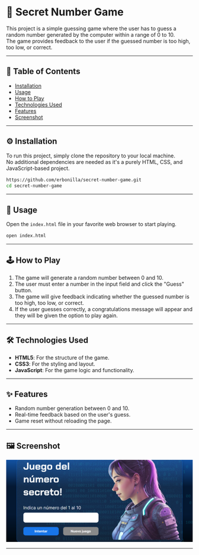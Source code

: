 # 🎯 Secret Number Game

This project is a simple guessing game where the user has to guess a random number generated by the computer within a range of 0 to 10.  
The game provides feedback to the user if the guessed number is too high, too low, or correct.

---

## 📑 Table of Contents

- [Installation](#installation)  
- [Usage](#usage)  
- [How to Play](#how-to-play)  
- [Technologies Used](#technologies-used)  
- [Features](#features)  
- [Screenshot](#screenshot)  

---

## ⚙️ Installation

To run this project, simply clone the repository to your local machine.  
No additional dependencies are needed as it's a purely HTML, CSS, and JavaScript-based project.

```bash
https://github.com/erbonilla/secret-number-game.git
cd secret-number-game
```

---

## 🚀 Usage

Open the `index.html` file in your favorite web browser to start playing.

```bash
open index.html
```

---

## 🕹️ How to Play

1. The game will generate a random number between 0 and 10.  
2. The user must enter a number in the input field and click the "Guess" button.  
3. The game will give feedback indicating whether the guessed number is too high, too low, or correct.  
4. If the user guesses correctly, a congratulations message will appear and they will be given the option to play again.  

---

## 🛠️ Technologies Used

- **HTML5**: For the structure of the game.  
- **CSS3**: For the styling and layout.  
- **JavaScript**: For the game logic and functionality.  

---

## ✨ Features

- Random number generation between 0 and 10.  
- Real-time feedback based on the user's guess.  
- Game reset without reloading the page.  

---

## 🖼️ Screenshot

![Game Screenshot](./img/screenshot.png)

---
